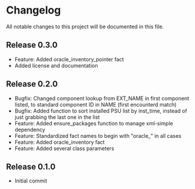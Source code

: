 # Changelog

All notable changes to this project will be documented in this file.

## Release 0.3.0

- Feature: Added oracle_inventory_pointer fact
- Added license and documentation

## Release 0.2.0

- Bugfix: Changed component lookup from EXT_NAME in first component listed, to standard component ID in NAME (first encounterd match)
- Bugfix: Added function to sort installed PSU list by inst_time, instead of just grabbing the last one in the list
- Feature: Added ensure_packages function to manage xml-simple dependency
- Feature: Standardized fact names to begin with "oracle_" in all cases
- Feature: Added oracle_inventory fact
- Feature: Added several class parameters

## Release 0.1.0

- Initial commit
